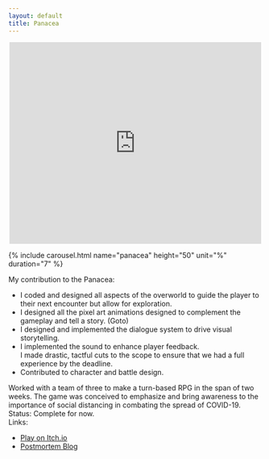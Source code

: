 ```yaml
---
layout: default
title: Panacea
---
```


  <div class="embed-responsive embed-responsive-21by9">
    <iframe id="media-948EMzf3IWo" class="media embed-responsive-item" src="https://www.youtube.com/embed/948EMzf3IWo?width=500=400" title="" width="500" height="400" style="    display: block;
        margin: 0 auto;  max-height: 400px; max-width: 100%; outline: none;" allow="encrypted-media; picture-in-picture" frameborder="0"></iframe>
</div>

{% include carousel.html name="panacea" height="50" unit="%" duration="7" %}

<div class="hidden">
<p>
My contribution to the Panacea:
    <ul>
        <li>
        I coded and designed all aspects of the overworld to guide the player to their next encounter but allow for exploration. 
        </li>
        <li>
        I designed all the pixel art animations designed to complement the gameplay and tell a story. (Goto)
        </li>
        <li>
        I designed and implemented the dialogue system to drive visual storytelling. 
        </li>
        <li>
        I implemented the sound to enhance player feedback.
        </li> ​
        I made drastic, tactful cuts to the scope to ensure that we had a full experience by the deadline.
        </li>
        <li>
        Contributed to character and battle design.
        </li>
    </ul>
</p>
</div>

Worked with a team of three to make a turn-based RPG in the span of two weeks. 
The game was conceived to emphasize and bring awareness to the importance of social distancing in combating the spread of COVID-19.
<br>
Status:  Complete for now.
<br>
Links:
<ul>
<li>
​<a href="https://undeadknight11.itch.io/panacea">
Play on Itch.io </a>
</li>
<li>
<a href="panceapostmortem"> Postmortem Blog </a> 
</li>
</ul>

